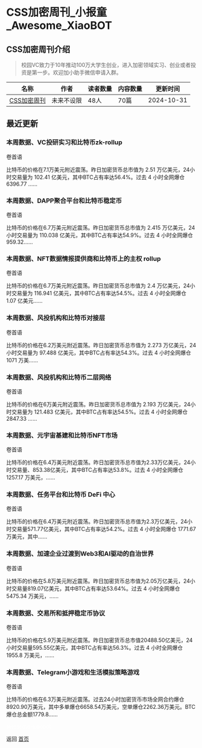 # CSS加密周刊_小报童_Awesome_XiaoBOT

## CSS加密周刊介绍
> 校园VC致力于10年推动100万大学生创业，进入加密领域实习、创业或者投资是第一步。欢迎加小助手微信申请入群。  
  


|名称|作者|读者数量|内容数量|更新时间|
|---|---|---|---|---|
|[CSS加密周刊](https://xiaobot.net/p/css?refer=9c3f1c95-a052-465a-9902-f6d75080262a)|未来不设限|48人|70篇|2024-10-31|

## 最近更新
### 本周数据、VC投研实习和比特币zk-rollup

卷首语

比特币的价格在7.1万美元附近震荡。昨日加密货币总市值为 2.51 万亿美元，24小时交易量为 102.41 亿美元，其中BTC占有率达56.4%。过去 4
小时全网爆仓 6396.77 ......

### 本周数据、DAPP聚合平台和比特币稳定币

卷首语

比特币的价格在6.7万美元附近震荡。昨日加密货币总市值为 2.415 万亿美元，24小时交易量为 110.038 亿美元，其中BTC占有率达54.9%。过去
4 小时全网爆仓 959.32......

### 本周数据、NFT数据情报提供商和比特币上的主权 rollup

卷首语

比特币的价格在6.7万美元附近震荡。昨日加密货币总市值为 2.4 万亿美元，24小时交易量为 116.941 亿美元，其中BTC占有率达54.5%。过去 4
小时全网爆仓 1.07 亿美元......

### 本周数据、风投机构和比特币对接层

卷首语

比特币的价格在6.2万美元附近震荡。昨日加密货币总市值为 2.273 万亿美元，24小时交易量为 97.488 亿美元，其中BTC占有率达54.3%。过去
4 小时全网爆仓 1071 万美......

### 本周数据、风投机构和比特币二层网络

卷首语

比特币的价格在6万美元附近震荡。昨日加密货币总市值为 2.193 万亿美元，24小时交易量为 121.483 亿美元，其中BTC占有率达54.5%。过去 4
小时全网爆仓 2847.33 ......

### 本周数据、元宇宙基建和比特币NFT市场

卷首语

比特币的价格在6.4万美元附近震荡。昨日加密货币总市值为2.33万亿美元，24小时交易量、853.38亿美元，其中BTC占有率达53.8%。过去 4
小时全网爆仓 1257.17 万美元，......

### 本周数据、任务平台和比特币 DeFi 中心

卷首语

比特币的价格在6.4万美元附近震荡。昨日加密货币总市值为2.3万亿美元，24小时交易量571.77亿美元，其中BTC占有率达54.2%。过去 4
小时全网爆仓 1771.67 万美元，其中......

### 本周数据、加速企业过渡到Web3和AI驱动的自治世界

卷首语

比特币的价格在5.8万美元附近震荡。昨日加密货币总市值为2.05万亿美元，24小时交易量819.07亿美元，其中BTC占有率达53.64%。过去 4
小时全网爆仓 5475.34 万美元，......

### 本周数据、交易所和抵押稳定币协议

卷首语

比特币的价格在5.9万美元附近震荡。昨日加密货币总市值20488.50亿美元，24小时交易量595.55亿美元，其中BTC占有率达56.3%。过去 4
小时全网爆仓 1955.8 万美元，......

### 本周数据、Telegram小游戏和生活模拟策略游戏

卷首语

比特币的价格在6.3万美元附近震荡。过去24小时加密货币市场全网合约爆仓8920.90万美元，其中多单爆仓6658.54万美元，空单爆仓2262.36万美元。BTC
爆仓总金额1779.8......


<a href="https://github.com/Reno9527/awesome-xiaobot" style="color: white; text-decoration: none;">awesome-xiaobot</a>

返回 [首页](../README.md)
